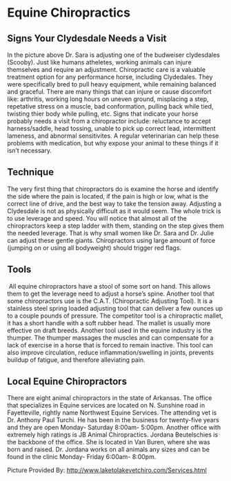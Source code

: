 # Equine Chiropractics

## Signs Your Clydesdale Needs a Visit

In the picture above Dr. Sara is adjusting one of the budweiser clydesdales (Scooby). Just like humans atheletes, working animals can injure themselves and require an adjustment. Chiropractic care is a valuable treatment option for any performance horse, including Clydedales. They were specifically bred to pull heavy equipment, while remaining balanced and graceful. There are many things that can injure or cause discomfort like: arthritis, working long hours on uneven ground, misplacing a step, repetative stress on a muscle, bad conformation, pulling back while tied, twisting thier body while pulling, etc.  Signs that indicate your horse probably needs a visit from a chiropractor include: reluctance to accept harness/saddle, head tossing, unable to pick up correct lead, intermittent lameness, and abnormal sensitivites. A regular veterinarian can help these problems with medication, but why expose your animal to these things if it isn’t necessary.

## Technique

The very first thing that chiropractors do is examine the horse and identify the side where the pain is located, if the pain is high or low, what is the correct line of drive, and the best way to take the tension away. Adjusting a Clydesdale is not as physically difficult as it would seem. The whole trick is to use leverage and speed. You will notice that almost all of the chiropractors keep a step ladder with them, standing on the step gives them the needed leverage. That is why small women like Dr. Sara and Dr. Julie can adjust these gentle giants. Chiropractors using large amount of force (jumping on or using all bodyweight) should trigger red flags.

## Tools
 All equine chiropractors have a stool of some sort on hand. This allows them to get the leverage need to adjust a horse’s spine. Another tool that some chiropractors use is the C.A.T. (Chiropractic Adjusting Tool). It is a stainless steel spring loaded adjusting tool that can deliver a few ounces up to a couple pounds of pressure. The competitor tool is a chiropractic mallet, it has a short handle with a soft rubber head. The mallet is usually more effective on draft breeds. Another tool used in the equine industry is the thumper. The thumper massages the muscles and can compensate for a lack of exercise in a horse that is forced to remain inactive. This tool can also improve circulation, reduce inflammation/swelling in joints, prevents buildup of fatigue, and therefore alleviating pain. 
 
## Local Equine Chiropractors
There are eight animal chiropractors in the state of Arkansas. The office that specializes in Equine services are located on N. Sunshine road in Fayetteville, rightly name Northwest Equine Services. The attending vet is Dr. Anthony Paul Turchi. He has been in the business for twenty-five years and they are open Monday- Saturday 8:00am- 5:00pm. Another office with extremely high ratings is JB Animal Chiropractics. Jordana Beutelschies is the backbone of the office. She is located in Van Buren, where she was born and raised. Dr. Jordana works on all animals any sizes and can be found in the clinic Monday- Friday 6:00am- 8:00pm.

Picture Provided By: http://www.laketolakevetchiro.com/Services.html
